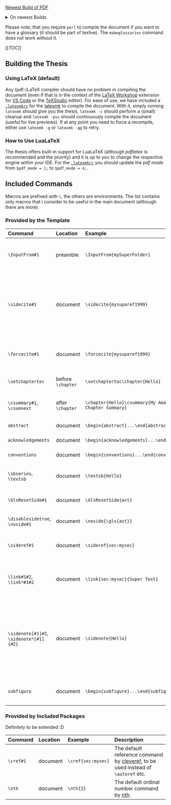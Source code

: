 [Newest Build of PDF](../-/jobs/artifacts/main/raw/thesis.pdf?job=build-pdf)

<details>
<summary> On newest Builds </summary>
Adapt the following for a link to the newest build:

`https://spgit.informatik.uni-ulm.de/code-inspect/theses/<PATH>/-/jobs/artifacts/main/raw/<FILENAME>.pdf?job=build-pdf`

For example:
<https://spgit.informatik.uni-ulm.de/code-inspect/theses/pengu-peter-master-thesis/thesis/-/jobs/artifacts/main/raw/thesis.pdf?job=build-pdf>

</details>

Please note, that you require `perl` to compile the document if you want to have a glossary (it should be part of texlive). The `makeglossaries` command does not work without it.

[[_TOC_]]

## Building the Thesis

### Using LaTeX (default)

Any (pdf-)LaTeX compiler should have no problem in compiling the document (even if that is in the context of the [LaTeX Workshop](https://marketplace.visualstudio.com/items?itemName=James-Yu.latex-workshop) extension for [VS Code](https://code.visualstudio.com/) or the [TeXStudio](https://www.texstudio.org/) editor). For ease of use, we have included a [`.latexmkrc`](.latexmkrc) for the [latexmk](https://ctan.org/pkg/latexmk) to compile the document.
With it, simply running `latexmk` should give you the thesis, `latexmk -c` should perform a (small) cleanup and `latexmk -pvc` should continuously compile the document (useful for live previews). If at any point you need to force a recompile, either use `latexmk -g` or `latexmk -gg` to retry.

### How to Use LuaLaTeX

The thesis offers built-in support for LuaLaTeX (although _pdflatex_ is recommended and the priority) and it is up to you to change the respective engine within your IDE. For the [`.latexmkrc`](.latexmkrc) you should update the _pdf mode_ from `$pdf_mode = 1;` to `$pdf_mode = 4;`.

## Included Commands

Macros are prefixed with `\`, the others are environments.
The list contains only macros that i consider to be useful in the main document (although there are more).

### Provided by the Template

| Command | Location | Example | Description |
|:----|:----|:-----|:-----|
| `\InputFrom#1` | preamble | `\InputFrom{mySuperFolder}` | Adds `mySuperFolder` to the input path, you no longer have to specify it as part of the path (e.g., when using `\input{mySuperFolder/myFile}`). |
|`\sidecite#1` |  document | `\sidecite{mysuparef1999}` | While `\cite` automatically references the bibliography, as well inserts the citation in the text and in the margin, `\sidecite` omits the reference in the text itself. This can be used to manually adjust the position of a following cite (e.g, if it should not fit on the same page otherwise). |
|`\forcecite#1` | document | `\forcecite{mysuparef1999}` | By default, citations appear only once per section, this *enforces* the citation to appear (with the help of the internal flag `\@sidecite@doreset@true`). |
| `\setchaptertoc` | before `\chapter` | `\setchaptertoc\chapter{Hello}` | Causes the following chapter to receive a mini table of contents  in the sidebar. |
| `\csummary#1`, `\csumnext` |  after `\chapter` | `\chapter{Hello}\csummary{My Amazing\csumnext Chapter Summary}` | Adds a chapter summary in the marginpar of the respective chapter in the main `\tableofcontents` |
| `abstract`  | document | `\begin{abstract}...\end{abstract}` | Adds an abstract section to the document. |
| `acknowledgements` | document | `\begin{acknowledgements}...\end{acknowledgements}` | Adds an acknowledgements section to the document. |
| `conventions` | document | `\begin{conventions}...\end{conventions}` | Adds a conventions section to the document. |
| `\sbseries`, `\textsb` | document | `\textsb{Hello}` | Use a semi-bold font-weight (only works, if the corresponding font has a semi-bold font-weight). |
| `\GlsResetSide#1` | document | `\GlsResetSide{ast}` | Resets the internal flag that prevents the glossary-entry from appearing repeatedly. |
| `\disablesidetrue`, `\noside#1` | document | `\noside{\gls{ast}}` | Temporarily disables the corresponding glossary entry in the marginpar. |
| `\sideref#1` | document | `\sideref{sec:mysec}` | Essentially the command automatically issued by `\cref` to place the corresponding reference in the sidebar. |
| `\link#1#2`, `\link*#1#2` | document | `\link{sec:mysec}{Super Text}` | Essentially `\hyperref[#1]{\itshape#2}`. Without the star, this is automatically placed within the sidebar. With the star, the link is still active, but no longer highlighted. |
| `\sidenote[#1]#2`, `\sidenote*[#1]{#2}` | document | `\sidenote{Hello}` | Places the content in the sidebar. The optional argument can be used for vertical shift adjustments (usually not necessary). The unstarred version does expand its argument (obeying protection rules), the starred version does not. I.e., use the starred version for fragile content (if in doubt, its probably better to use the starred version). |
| `subfigure` | document | `\begin{subfigure}...\end{subfigure}` | Partitions a figure environment to include several subfigures for better grouping in the document.|

### Provided by Included Packages

Definitely to be extended :D

| Command | Location | Example | Description |
|:----|:----|:-----|:-----|
| `\cref#1` | document | `\cref{sec:mysec}` | The default reference command by [cleveref](https://ctan.org/pkg/cleveref), to be used instead of `\autoref` etc. |
| `\nth` | document | `\nth{2}` | The default ordinal number command by [nth](https://ctan.org/pkg/nth). |

